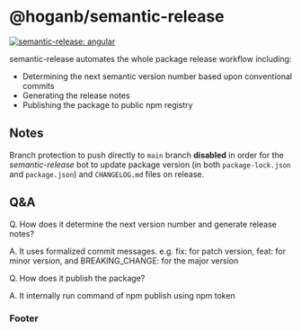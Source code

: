 # @hoganb/semantic-release
[![semantic-release: angular](https://img.shields.io/badge/semantic--release-angular-e10079?logo=semantic-release)](https://github.com/semantic-release/semantic-release)

semantic-release automates the whole package release workflow including:
- Determining the next semantic version number based upon conventional commits
- Generating the release notes
- Publishing the package to public npm registry 

## Notes
Branch protection to push directly to `main` branch **disabled** in order for the *semantic-release* bot to update package version (in both `package-lock.json` and `package.json`) and `CHANGELOG.md` files on release.

## Q&A
Q. How does it determine the next version number and generate release notes?

A. It uses formalized commit messages. e.g. fix: for patch version, feat: for minor version, and BREAKING_CHANGE: for the major version

Q. How does it publish the package?

A. It internally run command of npm publish using npm token

### Footer